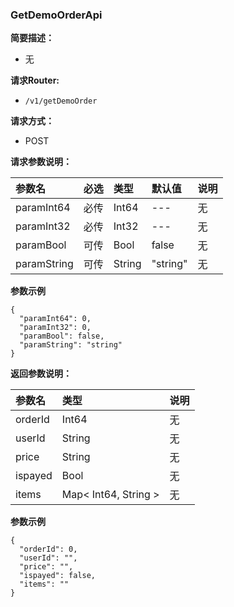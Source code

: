 
### GetDemoOrderApi   
   
**简要描述：**

- 无

**请求Router:**
- ` /v1/getDemoOrder `

**请求方式：**
- POST


**请求参数说明：**

|参数名|必选|类型|默认值|说明|
|:---|:---|:---|:---|:---|
|paramInt64|必传|Int64|---|无|
|paramInt32|必传|Int32|---|无|
|paramBool|可传|Bool|false|无|
|paramString|可传|String|"string"|无|



**参数示例**

```
{
  "paramInt64": 0,
  "paramInt32": 0,
  "paramBool": false,
  "paramString": "string"
}
```
    


**返回参数说明：**

|参数名|类型|说明|
|:---|:---|:---|
|orderId|Int64|无|
|userId|String|无|
|price|String|无|
|ispayed|Bool|无|
|items|Map< Int64, String >|无|



**参数示例**

```
{
  "orderId": 0,
  "userId": "",
  "price": "",
  "ispayed": false,
  "items": ""
}
```
    

    